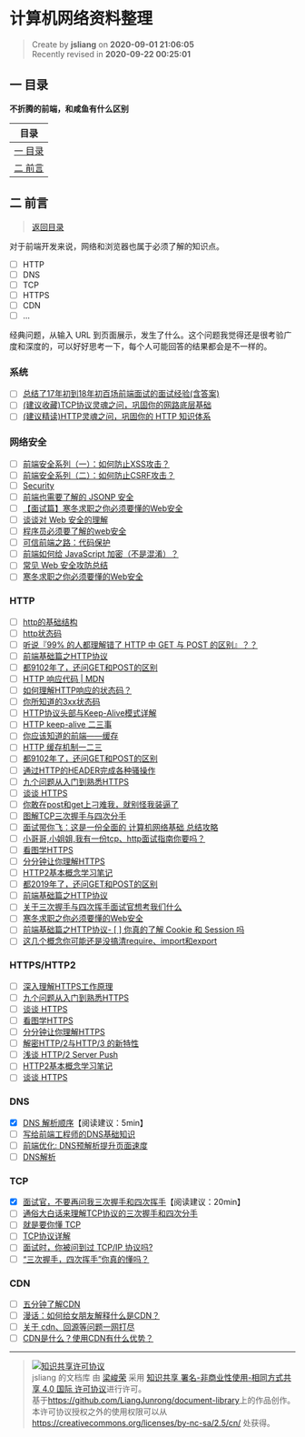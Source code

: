 计算机网络资料整理
===

> Create by **jsliang** on **2020-09-01 21:06:05**  
> Recently revised in **2020-09-22 00:25:01**

## <a name="chapter-one" id="chapter-one"></a>一 目录

**不折腾的前端，和咸鱼有什么区别**

| 目录 |
| --- |
| [一 目录](#chapter-one) |
| <a name="catalog-chapter-two" id="catalog-chapter-two"></a>[二 前言](#chapter-two) |

## <a name="chapter-two" id="chapter-two"></a>二 前言

> [返回目录](#chapter-one)

对于前端开发来说，网络和浏览器也属于必须了解的知识点。

* [ ] HTTP
* [ ] DNS
* [ ] TCP
* [ ] HTTPS
* [ ] CDN
* [ ] ...

经典问题，从输入 URL 到页面展示，发生了什么。这个问题我觉得还是很考验广度和深度的，可以好好思考一下，每个人可能回答的结果都会是不一样的。

### 系统

* [ ] [总结了17年初到18年初百场前端面试的面试经验(含答案)](https://juejin.im/post/6844903636271644680)
* [ ] [(建议收藏)TCP协议灵魂之问，巩固你的网路底层基础](https://juejin.im/post/6844904021308735502)
* [ ] [(建议精读)HTTP灵魂之问，巩固你的 HTTP 知识体系](https://juejin.im/post/6844904100035821575)

### 网络安全

* [ ] [前端安全系列（一）：如何防止XSS攻击？](https://tech.meituan.com/2018/09/27/fe-security.html)
* [ ] [前端安全系列（二）：如何防止CSRF攻击？](https://tech.meituan.com/2018/10/11/fe-security-csrf.html)
* [ ] [Security](https://almanac.httparchive.org/en/2019/security)
* [ ] [前端也需要了解的 JSONP 安全](https://juejin.im/post/5b75b497e51d45666276251d)
* [ ] [【面试篇】寒冬求职之你必须要懂的Web安全](https://juejin.im/post/5cd6ad7a51882568d3670a8e)
* [ ] [谈谈对 Web 安全的理解](https://zhuanlan.zhihu.com/p/25486768?group_id=820705780520079360)
* [ ] [程序员必须要了解的web安全](https://juejin.im/post/5b4e0c936fb9a04fcf59cb79)
* [ ] [可信前端之路：代码保护](https://www.freebuf.com/articles/web/102269.html)
* [ ] [前端如何给 JavaScript 加密（不是混淆）？](https://www.zhihu.com/question/47047191)
* [ ] [常见 Web 安全攻防总结](https://zoumiaojiang.com/article/common-web-security/)
* [ ] [寒冬求职之你必须要懂的Web安全](https://juejin.im/post/5cd6ad7a51882568d3670a8e)

### HTTP

* [ ] [http的基础结构](http://47.98.159.95/my_blog/http/001.html#%E8%B5%B7%E5%A7%8B%E8%A1%8C)
* [ ] [http状态码](http://47.98.159.95/my_blog/http/004.html#_1xx)
* [ ] [听说『99% 的人都理解错了 HTTP 中 GET 与 POST 的区别』？？](https://zhuanlan.zhihu.com/p/25028045)
* [ ] [前端基础篇之HTTP协议](https://juejin.im/post/5cd0438c6fb9a031ec6d3ab2)
* [ ] [都9102年了，还问GET和POST的区别](https://segmentfault.com/a/1190000018129846)
* [ ] [HTTP 响应代码 | MDN](https://developer.mozilla.org/zh-CN/docs/Web/HTTP/Status)
* [ ] [如何理解HTTP响应的状态码？](https://harttle.land/2015/08/15/http-status-code.html#header-11)
* [ ] [你所知道的3xx状态码](https://aotu.io/notes/2016/01/28/3xx-of-http-status/index.html)
* [ ] [HTTP协议头部与Keep-Alive模式详解](https://www.byvoid.com/zhs/blog/http-keep-alive-header)
* [ ] [HTTP keep-alive 二三事](https://lotabout.me/2019/Things-about-keepalive/)
* [ ] [你应该知道的前端——缓存](https://juejin.im/post/6844903598556446733)
* [ ] [HTTP 缓存机制一二三](https://zhuanlan.zhihu.com/p/29750583)
* [ ] [都9102年了，还问GET和POST的区别](https://segmentfault.com/a/1190000018129846)
* [ ] [通过HTTP的HEADER完成各种骚操作](https://juejin.im/post/6844903661596835854)
* [ ] [九个问题从入门到熟悉HTTPS](https://juejin.im/post/6844903521272201223)
* [ ] [谈谈 HTTPS](https://juejin.im/post/6844903504046211079)
* [ ] [你敢在post和get上刁难我，就别怪我装逼了](https://juejin.im/post/6844903508370538503)
* [ ] [图解TCP三次握手与四次分手](https://juejin.im/post/1)
* [ ] [面试带你飞：这是一份全面的 计算机网络基础 总结攻略](https://juejin.im/post/6844903592965439501)
* [ ] [小哥哥,小姐姐,我有一份tcp、http面试指南你要吗？](https://juejin.im/post/6844903592164343821)
* [ ] [看图学HTTPS](https://juejin.im/post/6844903608421449742)
* [ ] [分分钟让你理解HTTPS](https://juejin.im/post/6844903599303032845)
* [ ] [HTTP2基本概念学习笔记](https://juejin.im/post/6844903589635162120)
* [ ] [都2019年了，还问GET和POST的区别](https://zhuanlan.zhihu.com/p/57361216)
* [ ] [前端基础篇之HTTP协议](https://juejin.im/post/6844903844216832007)
* [ ] [关于三次握手与四次挥手面试官想考我们什么](https://juejin.im/post/6844903834708344840)
* [ ] [寒冬求职之你必须要懂的Web安全](https://juejin.im/post/6844903842635579405)
* [ ] [前端基础篇之HTTP协议- [ ] 你真的了解 Cookie 和 Session 吗](https://juejin.im/post/6844903842773991431)
* [ ] [这几个概念你可能还是没搞清require、import和export](https://juejin.im/post/6844903838432886791)

### HTTPS/HTTP2

* [ ] [深入理解HTTPS工作原理](https://juejin.im/post/5ca6a109e51d4544e27e3048)
* [ ] [九个问题从入门到熟悉HTTPS](https://juejin.im/post/5a2ff29c6fb9a045132aac5a)
* [ ] [谈谈 HTTPS](https://juejin.im/post/59e4c02151882578d02f4aca)
* [ ] [看图学HTTPS](https://juejin.im/post/5b0274ac6fb9a07aaa118f49)
* [ ] [分分钟让你理解HTTPS](https://juejin.im/post/5ad6ad575188255c272273c4)
* [ ] [解密HTTP/2与HTTP/3 的新特性](https://segmentfault.com/a/1190000020714686#articleHeader16)
* [ ] [浅谈 HTTP/2 Server Push](https://zhuanlan.zhihu.com/p/26757514)
* [ ] [HTTP2基本概念学习笔记](https://juejin.im/post/5acccf966fb9a028d043c6ec)
* [ ] [谈谈 HTTPS](https://juejin.im/post/59e4c02151882578d02f4aca)

### DNS

* [x] [DNS 解析顺序](https://blog.csdn.net/Yooneep/article/details/89882123)【阅读建议：5min】
* [ ] [写给前端工程师的DNS基础知识](http://www.sunhao.win/articles/netwrok-dns.html)
* [ ] [前端优化: DNS预解析提升页面速度](https://www.jianshu.com/p/95a0c0636d28)
* [ ] [DNS解析](https://imweb.io/topic/55e3ba46771670e207a16bc8)

### TCP

* [x] [面试官，不要再问我三次握手和四次挥手](https://zhuanlan.zhihu.com/p/86426969)【阅读建议：20min】
* [ ] [通俗大白话来理解TCP协议的三次握手和四次分手](https://github.com/jawil/blog/issues/14)
* [ ] [就是要你懂 TCP](http://jm.taobao.org/2017/06/08/20170608/)
* [ ] [TCP协议详解](https://juejin.im/post/5ba895a06fb9a05ce95c5dac)
* [ ] [面试时，你被问到过 TCP/IP 协议吗?](https://juejin.im/post/58e36d35b123db15eb748856)
* [ ] [“三次握手，四次挥手”你真的懂吗？](https://zhuanlan.zhihu.com/p/53374516)

### CDN

* [ ] [五分钟了解CDN](https://juejin.im/post/5afa449c51882542ba07e70e)
* [ ] [漫话：如何给女朋友解释什么是CDN？](https://juejin.im/post/5d478c48e51d453c135c5a5c)
* [ ] [关于 cdn、回源等问题一网打尽](https://juejin.im/post/5af46498f265da0b8d41f6a3)
* [ ] [CDN是什么？使用CDN有什么优势？](https://www.zhihu.com/question/36514327?rf=37353035)

---

> <a rel="license" href="http://creativecommons.org/licenses/by-nc-sa/4.0/"><img alt="知识共享许可协议" style="border-width:0" src="https://i.creativecommons.org/l/by-nc-sa/4.0/88x31.png" /></a><br /><span xmlns:dct="http://purl.org/dc/terms/" property="dct:title">jsliang 的文档库</span> 由 <a xmlns:cc="http://creativecommons.org/ns#" href="https://github.com/LiangJunrong/document-library" property="cc:attributionName" rel="cc:attributionURL">梁峻荣</a> 采用 <a rel="license" href="http://creativecommons.org/licenses/by-nc-sa/4.0/">知识共享 署名-非商业性使用-相同方式共享 4.0 国际 许可协议</a>进行许可。<br />基于<a xmlns:dct="http://purl.org/dc/terms/" href="https://github.com/LiangJunrong/document-library" rel="dct:source">https://github.com/LiangJunrong/document-library</a>上的作品创作。<br />本许可协议授权之外的使用权限可以从 <a xmlns:cc="http://creativecommons.org/ns#" href="https://creativecommons.org/licenses/by-nc-sa/2.5/cn/" rel="cc:morePermissions">https://creativecommons.org/licenses/by-nc-sa/2.5/cn/</a> 处获得。